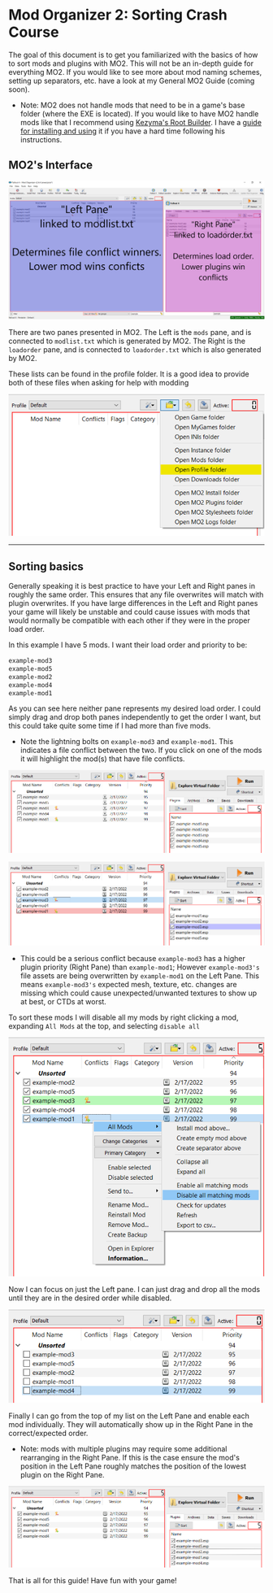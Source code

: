 # Mod Organizer 2: Sorting Crash Course

The goal of this document is to get you familiarized with the basics of how to sort mods and plugins with MO2. This will not be an in-depth guide for everything MO2. If you would like to see more about mod naming schemes, setting up separators, etc. have a look at my General MO2 Guide (coming soon).

  - Note: MO2 does not handle mods that need to be in a game's base folder (where the EXE is located). If you would like to have MO2 handle mods like that I recommend using [Kezyma's Root Builder](https://www.nexusmods.com/skyrimspecialedition/mods/31720). I have a [guide for installing and using](./mo2-rootbuilder.md) it if you have a hard time following his instructions.

## MO2's Interface

![MO2 Panes](./images/mo2-panes.png)

  There are two panes presented in MO2. The Left is the `mods` pane, and is connected to `modlist.txt` which is generated by MO2. The Right is the `loadorder` pane, and is connected to `loadorder.txt` which is also generated by MO2.
  
  These lists can be found in the profile folder. It is a good idea to provide both of these files when asking for help with modding

   ![Profile Folder](./images/mo2-profile.png) 

---

## Sorting basics

Generally speaking it is best practice to have your Left and Right panes in roughly the same order. This ensures that any file overwrites will match with plugin overwrites. If you have large differences in the Left and Right panes your game will likely be unstable and could cause issues with mods that would normally be compatible with each other if they were in the proper load order.

In this example I have 5 mods. I want their load order and priority to be:

```
example-mod3
example-mod5
example-mod2
example-mod4
example-mod1
```
As you can see here neither pane represents my desired load order. I could simply drag and drop both panes independently to get the order I want, but this could take quite some time if I had more than five mods.

  - Note the lightning bolts on `example-mod3` and `example-mod1`. This indicates a file conflict between the two. If you click on one of the mods it will highlight the mod(s) that have file conflicts.

![Example01](./images/mo2-example01.png)
   
![Example02](./images/mo2-example02.png)

  - This could be a serious conflict because `example-mod3` has a higher plugin priority (Right Pane) than `example-mod1`; However `example-mod3's` file assets are being overwritten by `example-mod1` on the Left Pane. This means `example-mod3's` expected mesh, texture, etc. changes are missing which could cause unexpected/unwanted textures to show up at best, or CTDs at worst.

To sort these mods I will disable all my mods by right clicking a mod, expanding `All Mods` at the top, and selecting `disable all`

   ![Example03](./images/mo2-example03.png)

Now I can focus on just the Left pane. I can just drag and drop all the mods until they are in the desired order while disabled. 

   ![Example04](./images/mo2-example04.png)

Finally I can go from the top of my list on the Left Pane and enable each mod individually. They will automatically show up in the Right Pane in the correct/expected order.

  - Note: mods with multiple plugins may require some additional rearranging in the Right Pane. If this is the case ensure the mod's position in the Left Pane roughly matches the position of the lowest plugin on the Right Pane.

![Example05](./images/mo2-example05.png)

That is all for this guide! Have fun with your game!
